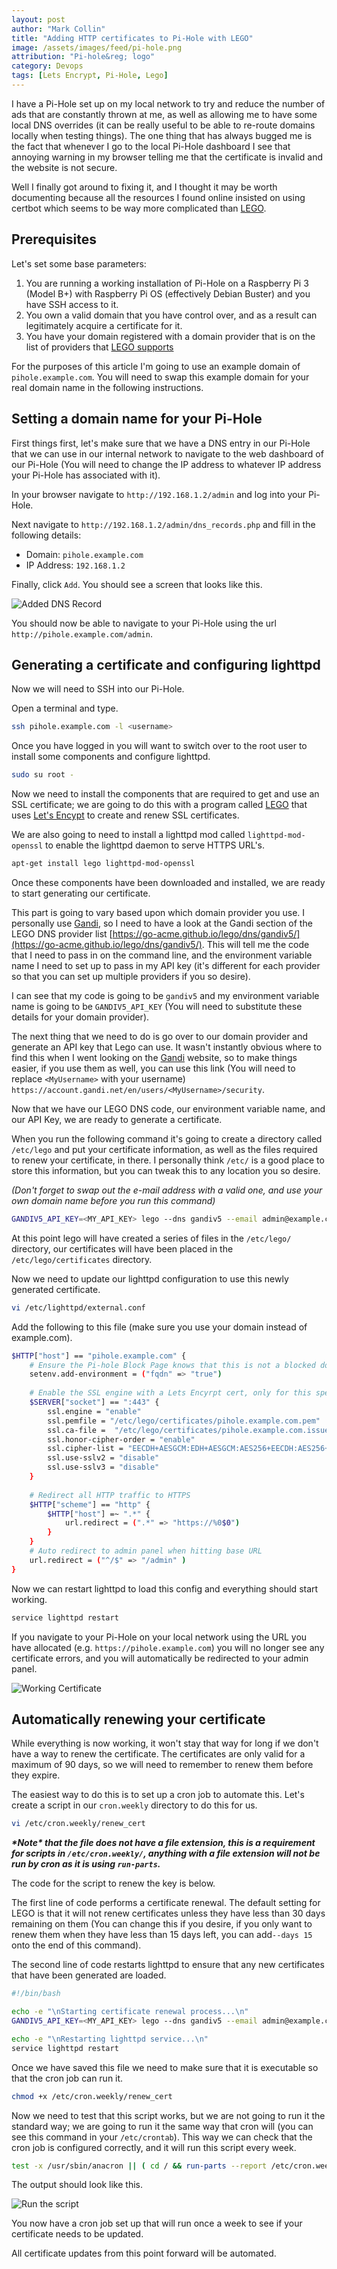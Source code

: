 ```yaml
---
layout: post 
author: "Mark Collin"
title: "Adding HTTP certificates to Pi-Hole with LEGO"
image: /assets/images/feed/pi-hole.png 
attribution: "Pi-hole&reg; logo"
category: Devops 
tags: [Lets Encrypt, Pi-Hole, Lego]
---
```



I have a Pi-Hole set up on my local network to try and reduce the number of ads that are constantly thrown at me, as well as allowing me to have some local DNS overrides (it can be
really useful to be able to re-route domains locally when testing things). The one thing that has always bugged me is the fact that whenever I go to the local Pi-Hole dashboard I
see that annoying warning in my browser telling me that the certificate is invalid and the website is not secure.
<!--more-->
Well I finally got around to fixing it, and I thought it may be worth documenting because all the resources I found online insisted on using certbot which seems to be way more
complicated than [LEGO](https://go-acme.github.io/lego/).

## Prerequisites

Let's set some base parameters:

1. You are running a working installation of Pi-Hole on a Raspberry Pi 3 (Model B+) with Raspberry Pi OS (effectively Debian Buster) and you have SSH access to it.
2. You own a valid domain that you have control over, and as a result can legitimately acquire a certificate for it.
3. You have your domain registered with a domain provider that is on the list of providers that [LEGO supports](https://go-acme.github.io/lego/dns/#dns-providers)

For the purposes of this article I'm going to use an example domain of `pihole.example.com`. You will need to swap this example domain for your real domain name in the following
instructions.

## Setting a domain name for your Pi-Hole

First things first, let's make sure that we have a DNS entry in our Pi-Hole that we can use in our internal network to navigate to the web dashboard of our Pi-Hole (You will need to change the IP
address to whatever IP address your Pi-Hole has associated with it).

In your browser navigate to `http://192.168.1.2/admin` and log into your Pi-Hole.

Next navigate to `http://192.168.1.2/admin/dns_records.php` and fill in the following details:

- Domain: `pihole.example.com`
- IP Address: `192.168.1.2`

Finally, click `Add`. You should see a screen that looks like this.

![Added DNS Record](/assets/images/posts/added_dns_record.png)

You should now be able to navigate to your Pi-Hole using the url `http://pihole.example.com/admin`.

## Generating a certificate and configuring lighttpd

Now we will need to SSH into our Pi-Hole.

Open a terminal and type.

```bash
ssh pihole.example.com -l <username>
```

Once you have logged in you will want to switch over to the root user to install some components and configure lighttpd.

```bash
sudo su root -
```

Now we need to install the components that are required to get and use an SSL certificate; we are going to do this with a program called [LEGO](https://go-acme.github.io/lego/) that
uses [Let's Encypt](https://letsencrypt.org/) to create and renew SSL certificates. 

We are also going to need to install a lighttpd mod called `lighttpd-mod-openssl` to enable the
lighttpd daemon to serve HTTPS URL's.

```bash
apt-get install lego lighttpd-mod-openssl
```

Once these components have been downloaded and installed, we are ready to start generating our certificate.

This part is going to vary based upon which domain provider you use. I personally use [Gandi](https://gandi.link/f/182f5041), so I need to have a look at the Gandi section of the
LEGO DNS provider list [https://go-acme.github.io/lego/dns/gandiv5/](https://go-acme.github.io/lego/dns/gandiv5/). This will tell me the code that I need to pass in on the
command line, and the environment variable name I need to set up to pass in my API key (it's different for each provider so that you can set up multiple providers if you so
desire).

I can see that my code is going to be `gandiv5` and my environment variable name is going to be `GANDIV5_API_KEY` (You will need to substitute these details for your domain
provider).

The next thing that we need to do is go over to our domain provider and generate an API key that Lego can use. It wasn't instantly obvious where to find this when I went looking on
the  [Gandi](https://gandi.link/f/182f5041) website, so to make things easier, if you use them as well, you can use this link (You will need to replace `<MyUsername>` with your
username) `https://account.gandi.net/en/users/<MyUsername>/security`.

Now that we have our LEGO DNS code, our environment variable name, and our API Key, we are ready to generate a certificate.

When you run the following command it's going to create a directory called `/etc/lego` and put your certificate information, as well as the files required to renew your
certificate, in there. I personally think `/etc/` is a good place to store this information, but you can tweak this to any location you so desire.

*(Don't forget to swap out the e-mail address with a valid one, and use your own domain name before you run this command)*

```bash
GANDIV5_API_KEY=<MY_API_KEY> lego --dns gandiv5 --email admin@example.com --key-type rsa2048 -d pihole.example.com --accept-tos --pem --path /etc/lego/ run
```

At this point lego will have created a series of files in the `/etc/lego/` directory, our certificates will have been placed in the  `/etc/lego/certificates` directory.

Now we need to update our lighttpd configuration to use this newly generated certificate.

```bash
vi /etc/lighttpd/external.conf
```

Add the following to this file (make sure you use your domain instead of example.com).

```bash
$HTTP["host"] == "pihole.example.com" {
    # Ensure the Pi-hole Block Page knows that this is not a blocked domain
    setenv.add-environment = ("fqdn" => "true")
    
    # Enable the SSL engine with a Lets Encyrpt cert, only for this specific host
    $SERVER["socket"] == ":443" {
        ssl.engine = "enable"
        ssl.pemfile = "/etc/lego/certificates/pihole.example.com.pem"
        ssl.ca-file =  "/etc/lego/certificates/pihole.example.com.issuer.crt"
        ssl.honor-cipher-order = "enable"
        ssl.cipher-list = "EECDH+AESGCM:EDH+AESGCM:AES256+EECDH:AES256+EDH"
        ssl.use-sslv2 = "disable"
        ssl.use-sslv3 = "disable"
    }
    
    # Redirect all HTTP traffic to HTTPS
    $HTTP["scheme"] == "http" {
        $HTTP["host"] =~ ".*" {
            url.redirect = (".*" => "https://%0$0")
        }
    }
    # Auto redirect to admin panel when hitting base URL
    url.redirect = ("^/$" => "/admin" )
}
```

Now we can restart lighttpd to load this config and everything should start working.

```bash
service lighttpd restart
```

If you navigate to your Pi-Hole on your local network using the URL you have allocated (e.g. `https://pihole.example.com`) you will no longer see any certificate errors, and you
will automatically be redirected to your admin panel.

![Working Certificate](/assets/images/posts/cert_installed.png)

## Automatically renewing your certificate

While everything is now working, it won't stay that way for long if we don't have a way to renew the certificate. The certificates are only valid for a maximum of 90 days, so we will need to remember to renew them before they
expire. 

The easiest way to do this is to set up a cron job to automate this. Let's create a script in our `cron.weekly` directory to do this for us.

```bash
vi /etc/cron.weekly/renew_cert
```

***\*Note\* that the file does not have a file extension, this is a requirement for scripts in `/etc/cron.weekly/`, anything with a file extension will not be run by cron as it is
using `run-parts`.***

The code for the script to renew the key is below. 

The first line of code performs a certificate renewal. The default setting for LEGO is that it will not renew certificates unless they have less than 30 days remaining on
them (You can change this if you desire, if you only want to renew them when they have less than 15 days left, you can add`--days 15` onto the end of this command). 

The second line of code restarts
lighttpd to ensure that any new certificates that have been generated are loaded.

```bash
#!/bin/bash

echo -e "\nStarting certificate renewal process...\n"
GANDIV5_API_KEY=<MY_API_KEY> lego --dns gandiv5 --email admin@example.com -d pihole.example.com --path /etc/lego/ renew

echo -e "\nRestarting lighttpd service...\n"
service lighttpd restart
```

Once we have saved this file we need to make sure that it is executable so that the cron job can run it.

```bash
chmod +x /etc/cron.weekly/renew_cert
```

Now we need to test that this script works, but we are not going to run it the standard way; we are going to run it the same way that cron will (you can see this command in
your `/etc/crontab`). This way we can check that the cron job is configured correctly, and it will run this script every week.

```bash
test -x /usr/sbin/anacron || ( cd / && run-parts --report /etc/cron.weekly )
```

The output should look like this.

![Run the script](/assets/images/posts/run_script.png)

You now have a cron job set up that will run once a week to see if your certificate needs to be updated. 

All certificate updates from this point forward will be automated.
